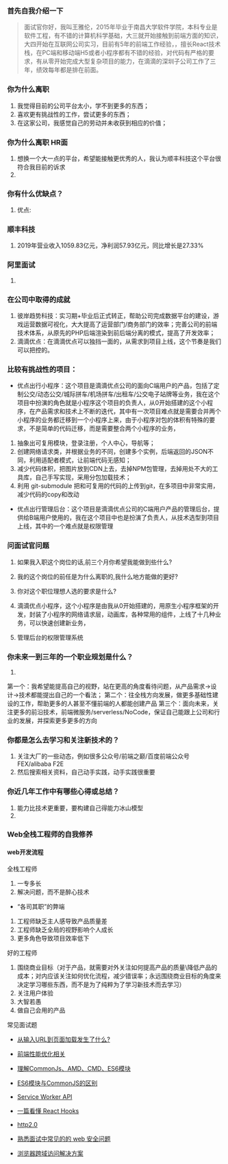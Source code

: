 ### 首先自我介绍一下
> 面试官你好，我叫王雅伦，2015年毕业于南昌大学软件学院，本科专业是软件工程，有不错的计算机科学基础，大三就开始接触到前端方面的知识，大四开始在互联网公司实习，目前有5年的前端工作经验，，擅长React技术栈，在PC端和移动端H5或者小程序都有不错的经验，对代码有严格的要求，有从零开始完成大型复杂项目的能力，在滴滴的深圳子公司工作了三年，绩效每年都是排在前面。 
### 你为什么离职
1. 我觉得目前的公司平台太小，学不到更多的东西；
2. 喜欢更有挑战性的工作，尝试更多的东西；
3. 在这家公司，我感觉自己的劳动并未收获到相应的价值；

### 你为什么离职 HR面
1. 想换一个大一点的平台，希望能接触更优秀的人，我认为顺丰科技这个平台很符合我目前的诉求
2. 
### 你有什么优缺点？
1. 优点: 


### 顺丰科技
1. 2019年营业收入1059.83亿元，净利润57.93亿元，同比增长是27.33%

### 阿里面试
1. 

### 在公司中取得的成就
1. 彼岸趋势科技：实习期+毕业后正式转正，帮助公司完成数据平台的建设，游戏运营数据可视化，大大提高了运营部门/商务部门的效率；完善公司的前端技术体系，从原先的PHP后端渲染到前后端分离的模式，提高了开发效率；
2. 滴滴优点：在滴滴优点可以独挡一面的，从需求到项目上线，这个节奏是我们可以把控的。
### 比较有挑战性的项目：
- 优点出行小程序：这个项目是滴滴优点公司的面向C端用户的产品，包括了定制公交/动态公交/城际拼车/机场拼车/出租车/公交电子站牌等业务，我在这个项目中扮演的角色就是小程序这个项目的负责人，从0开始搭建的这个小程序，在产品需求和技术上不断的迭代，其中有一次项目难点就是需要合并两个小程序的业务都迁移到一个小程序上来，由于小程序对包的体积有特殊的要求，不是简单的代码迁移，而是需要整合两个小程序的业务，
1. 抽象出可复用模块，登录注册，个人中心，导航等；
2. 创建网络请求类，并根据业务的不同，创建多个实例，后端返回的JSON不同，利用适配者模式，让前端代码无感知；
3. 减少代码体积，把图片放到CDN上去，去掉NPM包管理，去掉用处不大的工具库，自己手写实现，采用分包加载技术；
4. 利用 git-submodule 把和可复用的代码的上传到git，在多项目中非常实用，减少代码的copy和改动
- 优点出行管理后台：这个项目是滴滴优点公司的C端用户产品的管理后台，提供给B端用户使用的，我在这个项目中也是扮演了负责人，从技术选型到项目上线，其中的一个难点就是权限管理

### 问面试官问题
1. 如果我入职这个岗位的话,前三个月你希望我能做到些什么?
2. 我的这个岗位的前任是为什么离职的,我什么地方能做的更好?
3. 你对这个职位理想人选的要求是什么?

1. 滴滴优点小程序，这个小程序是由我从0开始搭建的，用原生小程序框架的开发，封装了小程序的网络请求层，动画库，各种常用的组件，上线了十几种业务，可以快速创建新业务，
2. 管理后台的权限管理系统


### 你未来一到三年的一个职业规划是什么？
1. 
第一个：我希望能提高自己的视野，站在更高的角度看待问题，从产品需求->设计->技术都能提出自己的一个看法；
第二个：往全栈方向发展，做更多基础性建设的工作，帮助更多的人甚至不懂前端的人都能创建产品
第三个：面向未来，关注更多的前沿技术，前端微服务/serverless/NoCode，保证自己能跟上公司和行业的发展，并探索更多更多的方向
### 你都是怎么去学习和关注新技术的？
1. 关注大厂的一些动态，例如很多公众号/前端之巅/百度前端公众号FEX/alibaba F2E
2. 然后搜索相关资料，自己动手实践，动手实践很重要
### 你近几年工作中有哪些心得或总结？
1. 能力比技术更重要，要构建自己得能力冰山模型
2. 



### Web全栈工程师的自我修养
#### web开发流程
全栈工程师
1. 一专多长
2. 解决问题，而不是醉心技术

- “各司其职”的弊端
1. 工程师缺乏主人感导致产品质量差
2. 工程师缺乏全局的视野影响个人成长
3. 更多角色导致项目效率低下

好的工程师
1. 围绕商业目标（对于产品，就需要对外关注如何提高产品的质量\降低产品的成本；对内应该关注如何优化流程，减少错误率；永远围绕商业目标的角度来决定学习哪些东西，而不是为了纯粹为了学习新技术而去学习）
2. 关注用户体验
3. 大智若愚
4. 做自己会用的产品

常见面试题
 - [从输入URL到页面加载发生了什么?](https://blog.csdn.net/My_ben/article/details/100895868)

 - [前端性能优化相关](https://segmentfault.com/a/1190000019185648)

 - [理解CommonJs、AMD、CMD、ES6模块](https://www.jianshu.com/p/67ce52c93392)

 - [ES6模块与CommonJS的区别](https://www.jianshu.com/p/da97ec65d2a0)

 - [Service Worker API](https://developer.mozilla.org/zh-CN/docs/Web/API/Service_Worker_API)
 - [一篇看懂 React Hooks](https://zhuanlan.zhihu.com/p/50597236)
 - [http2.0](https://segmentfault.com/a/1190000016656529?utm_source=tag-newest)

 - [熟悉面试中常见的的 web 安全问题](https://segmentfault.com/a/1190000020683150)

 - [浏览器跨域访问解决方案](https://www.haorooms.com/post/js_kuayu_service)